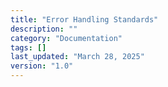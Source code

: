 ```yaml
---
title: "Error Handling Standards"
description: ""
category: "Documentation"
tags: []
last_updated: "March 28, 2025"
version: "1.0"
---
```



